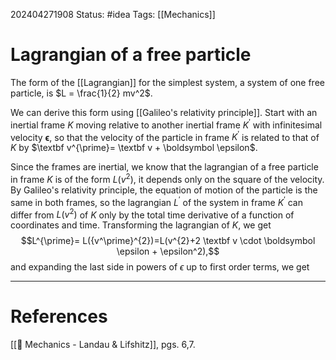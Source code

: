 202404271908
Status: #idea
Tags: [[Mechanics]]

# Lagrangian of a free particle

The form of the [[Lagrangian]] for the simplest system, a system of one free particle, is $L = \frac{1}{2} mv^2$.

We can derive this form using [[Galileo's relativity principle]]. Start with an inertial frame $K$ moving relative to another inertial frame $K^\prime$ with infinitesimal velocity $\boldsymbol \epsilon$, so that the velocity of the particle in frame $K^\prime$ is related to that of $K$ by $\textbf v^{\prime}= \textbf v + \boldsymbol \epsilon$. 

Since the frames are inertial, we know that the lagrangian of a free particle in frame $K$ is of the form $L(v^2)$, it depends only on the square of the velocity. By Galileo's relativity principle, the equation of motion of the particle is the same in both frames, so the lagrangian $L^\prime$ of the system in frame $K^\prime$ can differ from $L(v^2)$ of $K$ only by the total time derivative of a function of coordinates and time. Transforming the lagrangian of $K$, we get
$$L^{\prime}= L({v^\prime}^{2})=L(v^{2}+2 \textbf v \cdot \boldsymbol \epsilon + \epsilon^2),$$
and expanding the last side in powers of $\epsilon$ up to first order terms, we get
$$$$
___
# References
[[📕 Mechanics - Landau & Lifshitz]], pgs. 6,7.